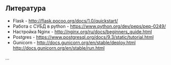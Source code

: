 ## Литература

* Flask - http://flask.pocoo.org/docs/1.0/quickstart/
* Работа с СУБД в python - https://www.python.org/dev/peps/pep-0249/
* Настройка Nginx - http://nginx.org/ru/docs/beginners_guide.html  
* Postgres - https://www.postgresql.org/docs/9.3/static/tutorial.html
* Gunicorn - http://docs.gunicorn.org/en/stable/deploy.html http://docs.gunicorn.org/en/stable/run.html

...
